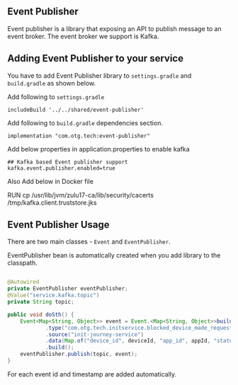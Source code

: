 Event Publisher
-----

Event publisher is a library that exposing an API to publish message to an event broker. The event broker we support is
Kafka.

## Adding Event Publisher to your service

You have to add Event Publisher library to `settings.gradle` and `build.gradle` as shown below.

Add following to `settings.gradle`

```
includeBuild '../../shared/event-publisher'
```

Add following to `build.gradle` dependencies section.

```
implementation "com.otg.tech:event-publisher"
```

Add below properties in application.properties to enable kafka

```
## Kafka based Event publisher support
kafka.event.publisher.enabled=true
```

Also Add below in Docker file

RUN cp /usr/lib/jvm/zulu17-ca/lib/security/cacerts /tmp/kafka.client.truststore.jks

## Event Publisher Usage

There are two main classes - `Event` and `EventPublisher`.

EventPublisher bean is automatically created when you add library to the classpath.

```java

@Autowired
private EventPublisher eventPublisher;
@Value("service.kafka.topic")
private String topic;

public void doSth() {
    Event<Map<String, Object>> event = Event.<Map<String, Object>>builder()
            .type("com.otg.tech.initservice.blocked_device_made_request")
            .source("init-journey-service")
            .data(Map.of("device_id", deviceId, "app_id", appId, "status_code", LOCKED))
            .build();
    eventPublisher.publish(topic, event);
}
```

For each event id and timestamp are added automatically.